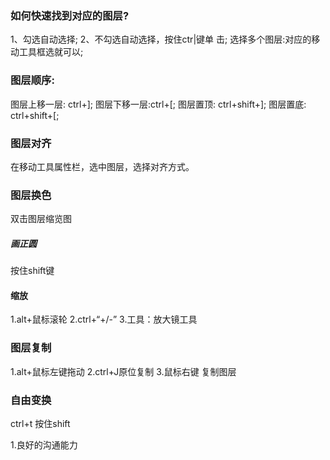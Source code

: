 ### 如何快速找到对应的图层?
1、勾选自动选择;
2、不勾选自动选择，按住ctr|键单 击;
选择多个图层:对应的移动工具框选就可以;

### 图层顺序:
图层上移一层: ctrl+];
图层下移一层:ctrl+[;
图层置顶: ctrl+shift+];
图层置底: ctrl+shift+[;
### 图层对齐
在移动工具属性栏，选中图层，选择对齐方式。
### 图层换色

双击图层缩览图

##### 画正圆 

按住shift键
#### 缩放 
1.alt+鼠标滚轮
2.ctrl+“+/-”
3.工具：放大镜工具
### 图层复制
1.alt+鼠标左键拖动
2.ctrl+J原位复制
3.鼠标右键 复制图层
###  自由变换
ctrl+t 按住shift



1.良好的沟通能力

